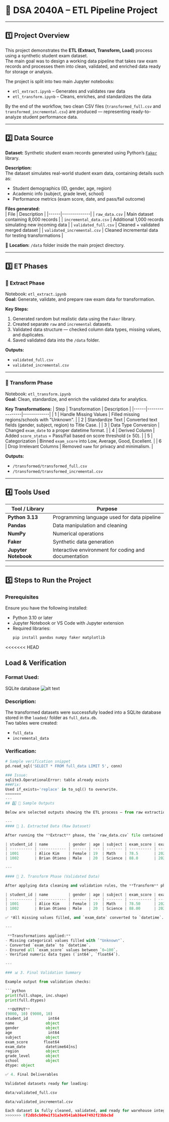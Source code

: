 # 🧠 DSA 2040A – ETL Pipeline Project  
---

## 1️⃣ Project Overview  

This project demonstrates the **ETL (Extract, Transform, Load)** process using a synthetic student exam dataset.  
The main goal was to design a working data pipeline that takes raw exam records and processes them into clean, validated, and enriched data ready for storage or analysis.  

The project is split into two main Jupyter notebooks:
- `etl_extract.ipynb` – Generates and validates raw data  
- `etl_transform.ipynb` – Cleans, enriches, and standardizes the data  

By the end of the workflow, two clean CSV files (`transformed_full.csv` and `transformed_incremental.csv`) are produced — representing ready-to-analyze student performance data.

---

## 2️⃣ Data Source  

**Dataset:** Synthetic student exam records generated using Python’s [`Faker`](https://faker.readthedocs.io/en/master/) library.  

**Description:**  
The dataset simulates real-world student exam data, containing details such as:
- Student demographics (ID, gender, age, region)  
- Academic info (subject, grade level, school)  
- Performance metrics (exam score, date, and pass/fail outcome)  

**Files generated:**  
| File | Description |
|------|--------------|
| `raw_data.csv` | Main dataset containing 8,000 records |
| `incremental_data.csv` | Additional 1,000 records simulating new incoming data |
| `validated_full.csv` | Cleaned + validated merged dataset |
| `validated_incremental.csv` | Cleaned incremental data for testing transformations |

📁 **Location:** `/data` folder inside the main project directory.  

---

## 3️⃣ ET Phases  

### **🔹 Extract Phase**
Notebook: `etl_extract.ipynb`  
**Goal:** Generate, validate, and prepare raw exam data for transformation.  

**Key Steps:**
1. Generated random but realistic data using the `Faker` library.  
2. Created separate `raw` and `incremental` datasets.  
3. Validated data structure — checked column data types, missing values, and duplicates.  
4. Saved validated data into the `/data` folder.  

**Outputs:**
- `validated_full.csv`  
- `validated_incremental.csv`

---

### **🔹 Transform Phase**
Notebook: `etl_transform.ipynb`  
**Goal:** Clean, standardize, and enrich the validated data for analytics.  

**Key Transformations:**
| Step | Transformation | Description |
|------|----------------|-------------|
| 1 | Handle Missing Values | Filled missing regions/schools with "Unknown". |
| 2 | Standardize Text | Converted text fields (gender, subject, region) to Title Case. |
| 3 | Data Type Conversion | Changed `exam_date` to a proper datetime format. |
| 4 | Derived Column | Added `score_status` = Pass/Fail based on score threshold (≥ 50). |
| 5 | Categorization | Binned `exam_score` into Low, Average, Good, Excellent. |
| 6 | Drop Irrelevant Columns | Removed `name` for privacy and minimalism. |

**Outputs:**
- `/transformed/transformed_full.csv`  
- `/transformed/transformed_incremental.csv`

---

## 4️⃣ Tools Used  

| Tool / Library | Purpose |
|----------------|----------|
| **Python 3.13** | Programming language used for data pipeline |
| **Pandas** | Data manipulation and cleaning |
| **NumPy** | Numerical operations |
| **Faker** | Synthetic data generation |
| **Jupyter Notebook** | Interactive environment for coding and documentation |


---

## 5️⃣ Steps to Run the Project  

### **Prerequisites**
Ensure you have the following installed:
- Python 3.10 or later  
- Jupyter Notebook or VS Code with Jupyter extension  
- Required libraries:
  ```bash
  pip install pandas numpy faker matplotlib

<<<<<<< HEAD
## Load & Verification

### Format Used:
SQLite database
![alt text](image.png)

### Description:
The transformed datasets were successfully loaded into a SQLite database stored in the `loaded/` folder as `full_data.db`.  
Two tables were created:
- `full_data`
- `incremental_data`

### Verification:
```python
# Sample verification snippet
pd.read_sql('SELECT * FROM full_data LIMIT 5', conn)

### Issue:
sqlite3.OperationalError: table already exists
###Fix: 
Used if_exists='replace' in to_sql() to overwrite.
=======
---
## 6️⃣ 🧾 Sample Outputs

Below are selected outputs showing the ETL process — from raw extraction to final validation.

---
#### 🧩 1. Extracted Data (Raw Dataset)

After running the **Extract** phase, the `raw_data.csv` file contained over 8,000 rows of student records:

| student_id | name         | gender | age | subject | exam_score | exam_date  | region  | grade_level | school       |
| ---------- | ------------ | ------ | --- | ------- | ---------- | ---------- | ------- | ----------- | ------------ |
| 1001       | Alice Kim    | Female | 19  | Math    | 78.5       | 2025-03-10 | Nairobi | Year 1      | Hillcrest HS |
| 1002       | Brian Otieno | Male   | 20  | Science | 88.0       | 2025-03-11 | Kisumu  | Year 2      | St. Mary’s   |

---

#### 🧮 2. Transform Phase (Validated Data)

After applying data cleaning and validation rules, the **Transform** phase produced the following:

| student_id | name         | gender | age | subject | exam_score | exam_date  | region  | grade_level | school       |
| ---------- | ------------ | ------ | --- | ------- | ---------- | ---------- | ------- | ----------- | ------------ |
| 1001       | Alice Kim    | Female | 19  | Math    | 78.50      | 2025-03-10 | Nairobi | Year 1      | Hillcrest HS |
| 1002       | Brian Otieno | Male   | 20  | Science | 88.00      | 2025-03-11 | Kisumu  | Year 2      | St. Mary’s   |

✅ *All missing values filled, and `exam_date` converted to `datetime`.*

---

 **Transformations applied:**
- Missing categorical values filled with `"Unknown"`.
- Converted `exam_date` to `datetime`.
- Ensured all `exam_score` values between `0–100`.
- Verified numeric data types (`int64`, `float64`).

---

### 📊 3. Final Validation Summary

Example output from validation checks:

```python
print(full.shape, inc.shape)
print(full.dtypes)

 **OUTPUT**
(9000, 10) (9000, 10)
student_id         int64
name              object
gender            object
age                int64
subject           object
exam_score       float64
exam_date         datetime64[ns]
region            object
grade_level       object
school            object
dtype: object

✅ 4. Final Deliverables

Validated datasets ready for loading:

data/validated_full.csv

data/validated_incremental.csv

Each dataset is fully cleaned, validated, and ready for warehouse integration.
>>>>>>> 8f2db5cb00e1f31a3e9541ab36e47492f23bbcbd
